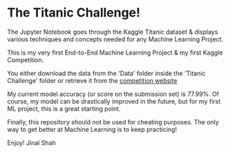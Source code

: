 # The Titanic Challenge!
The Jupyter Notebook goes through the Kaggle Titanic dataset & displays various techniques and concepts needed for any Machine Learning Project.  
  
This is my very first End-to-End Machine Learning Project & my first Kaggle Competition.  
  
You either download the data from the 'Data' folder inside the 'Titanic Challenge' folder or retrieve it from the [competition website](https://www.kaggle.com/c/titanic/overview)  
  
My current model accuracy (or score on the submission set) is 77.99%. Of course, my model can be drastically improved in the future, but for my first ML project, this is a great starting point.  
  
Finally, this repository should not be used for cheating purposes. The only way to get better at Machine Learning is to keep practicing!  
  
Enjoy!
Jinal Shah

